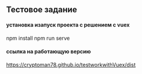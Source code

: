 ## Тестовое задание

#### установка изапуск проекта с решением с vuex

npm install
npm run serve

#### ссылка на работающую версию
https://cryptoman78.github.io/testworkwithVuex/dist

